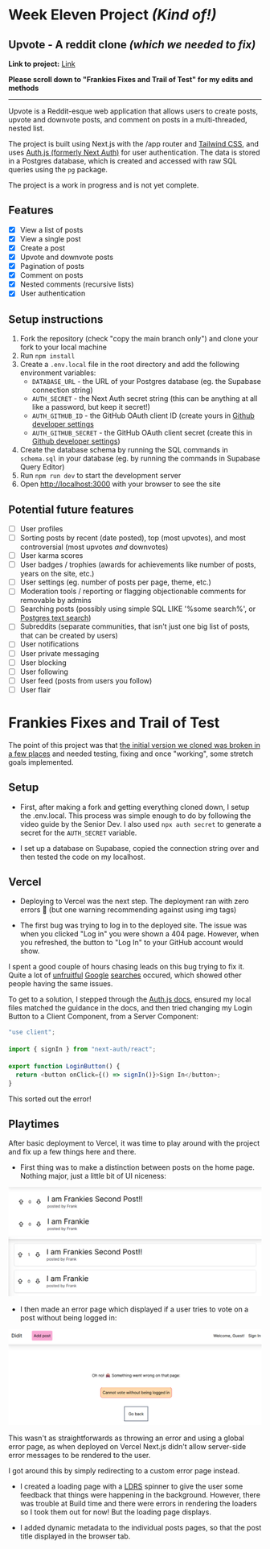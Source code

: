 # Week Eleven Project _(Kind of!)_

## Upvote - A reddit clone _(which we needed to fix)_

**Link to project:** [Link](https://frankies-forkit.vercel.app/)

**Please scroll down to "Frankies Fixes and Trail of Test" for my edits and methods**

---

Upvote is a Reddit-esque web application that allows users to create posts, upvote and downvote posts, and comment on posts in a multi-threaded, nested list.

The project is built using Next.js with the /app router and [Tailwind CSS](https://tailwindcss.com/), and uses [Auth.js (formerly Next Auth)](https://authjs.dev/) for user authentication. The data is stored in a Postgres database, which is created and accessed with raw SQL queries using the `pg` package.

The project is a work in progress and is not yet complete.

## Features

- [x] View a list of posts
- [x] View a single post
- [x] Create a post
- [x] Upvote and downvote posts
- [x] Pagination of posts
- [x] Comment on posts
- [x] Nested comments (recursive lists)
- [x] User authentication

## Setup instructions

1. Fork the repository (check "copy the main branch only") and clone your fork to your local machine
2. Run `npm install`
3. Create a `.env.local` file in the root directory and add the following environment variables:
   - `DATABASE_URL` - the URL of your Postgres database (eg. the Supabase connection string)
   - `AUTH_SECRET` - the Next Auth secret string (this can be anything at all like a password, but keep it secret!)
   - `AUTH_GITHUB_ID` - the GitHub OAuth client ID (create yours in [Github developer settings](https://github.com/settings/developers)
   - `AUTH_GITHUB_SECRET` - the GitHub OAuth client secret (create this in [Github developer settings](https://github.com/settings/developers))
4. Create the database schema by running the SQL commands in `schema.sql` in your database (eg. by running the commands in Supabase Query Editor)
5. Run `npm run dev` to start the development server
6. Open [http://localhost:3000](http://localhost:3000) with your browser to see the site

## Potential future features

- [ ] User profiles
- [ ] Sorting posts by recent (date posted), top (most upvotes), and most controversial (most upvotes _and_ downvotes)
- [ ] User karma scores
- [ ] User badges / trophies (awards for achievements like number of posts, years on the site, etc.)
- [ ] User settings (eg. number of posts per page, theme, etc.)
- [ ] Moderation tools / reporting or flagging objectionable comments for removable by admins
- [ ] Searching posts (possibly using simple SQL LIKE '%some search%', or [Postgres text search](https://www.crunchydata.com/blog/postgres-full-text-search-a-search-engine-in-a-database))
- [ ] Subreddits (separate communities, that isn't just one big list of posts, that can be created by users)
- [ ] User notifications
- [ ] User private messaging
- [ ] User blocking
- [ ] User following
- [ ] User feed (posts from users you follow)
- [ ] User flair

# Frankies Fixes and Trail of Test

The point of this project was that [the initial version we cloned was broken in a few places](https://github.com/shaunchurch/didit-reddit-upvote-example) and needed testing, fixing and once "working", some stretch goals implemented.

## Setup

- First, after making a fork and getting everything cloned down, I setup the .env.local. This process was simple enough to do by following the video guide by the Senior Dev. I also used `npx auth secret` to generate a secret for the `AUTH_SECRET` variable.

- I set up a database on Supabase, copied the connection string over and then tested the code on my localhost.

## Vercel

- Deploying to Vercel was the next step. The deployment ran with zero errors 👀 (but one warning recommending against using img tags)

- The first bug was trying to log in to the deployed site. The issue was when you clicked "Log in" you were shown a 404 page. However, when you refreshed, the button to "Log In" to your GitHub account would show.

I spent a good couple of hours chasing leads on this bug trying to fix it. Quite a lot of [unfruitful](https://github.com/nextauthjs/next-auth/issues/10585) [Google](https://github.com/nextauthjs/next-auth/issues/6981) [searches](https://stackoverflow.com/questions/67715077/next-auth-receiving-404-after-login-attempt-in-deployed-vercel-application) occured, which showed other people having the same issues.

To get to a solution, I stepped through the [Auth.js docs](https://authjs.dev), ensured my local files matched the guidance in the docs, and then tried changing my Login Button to a Client Component, from a Server Component:

```javascript
"use client";

import { signIn } from "next-auth/react";

export function LoginButton() {
  return <button onClick={() => signIn()}>Sign In</button>;
}
```
This sorted out the error!

## Playtimes

After basic deployment to Vercel, it was time to play around with the project and fix up a few things here and there.

- First thing was to make a distinction between posts on the home page. Nothing major, just a little bit of UI niceness:

![posts before](public/didit-post-1.png)
![posts after](public/didit-post-2.png)

- I then made an error page which displayed if a user tries to vote on a post without being logged in:

![error message](public/didit-error-1.png)

This wasn't as straightforwards as throwing an error and using a global error page, as when deployed on Vercel Next.js didn't allow server-side error messages to be rendered to the user.

I got around this by simply redirecting to a custom error page instead.

- I created a loading page with a [LDRS](https://uiball.com/ldrs/) spinner to give the user some feedback that things were happening in the background. However, there was trouble at Build time and there were errors in rendering the loaders so I took them out for now! But the loading page displays.

- I added dynamic metadata to the individual posts pages, so that the post title displayed in the browser tab.
